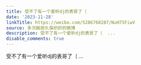 ```yaml
---
title: 受不了有一个爱听dj的表哥了（
date: '2023-11-28'
linkTitle: https://weibo.com/5286768287/NuH75FiwV
source: 多次婉拒久保织织的微博
description: 受不了有一个爱听dj的表哥了（  ...
disable_comments: true
---
```

受不了有一个爱听dj的表哥了（  ...